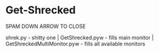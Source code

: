 # Get-Shrecked

SPAM DOWN ARROW TO CLOSE

shrek.py - shitty one | GetShrecked.pyw - fills main monitor | GetShreckedMultiMonitor.pyw - fills all available monitors
